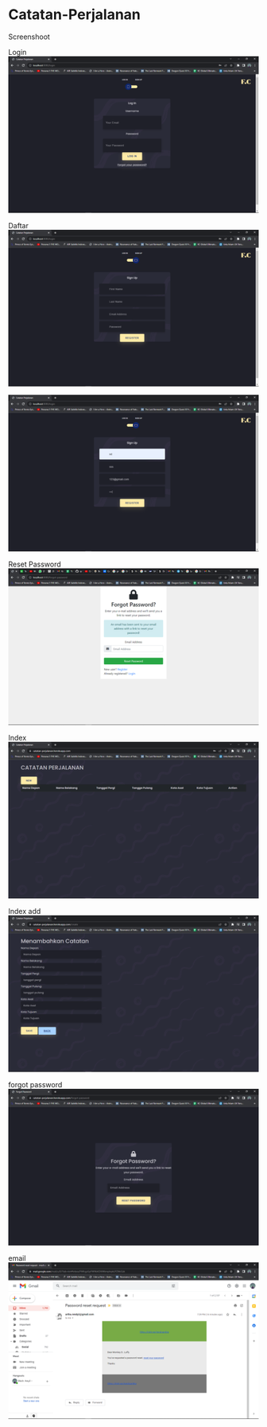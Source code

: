 # Catatan-Perjalanan

Screenshoot

Login
![Screenshootlogin](https://github.com/mocharsyil/catatan-perjalanan/blob/master/img/Screenshot%20(342).png)

Daftar
![Screenshootdaftar1](https://github.com/mocharsyil/catatan-perjalanan/blob/master/img/Screenshot%20(343).png)

![Screenshootdaftar2](https://github.com/mocharsyil/catatan-perjalanan/blob/master/img/Screenshot%20(344).png)

Reset Password
![Screenshootreset](https://github.com/mocharsyil/catatan-perjalanan/blob/main/img/Screenshot%20(323).png)

Index
![Screenshootindex](https://github.com/mocharsyil/catatan-perjalanan/blob/master/img/Screenshot%20(349).png)

Index add
![Screenshootindexadd](https://github.com/mocharsyil/catatan-perjalanan/blob/master/img/Screenshot%20(350).png)

forgot password
![Screenshootforgot](https://github.com/mocharsyil/catatan-perjalanan/blob/master/img/Screenshot%20(351).png)



email
![Screenshootemail](https://github.com/mocharsyil/catatan-perjalanan/blob/main/img/Screenshot%20(329).png)
